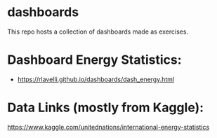 # dashboards

This repo hosts a collection of dashboards made as exercises.

# Dashboard Energy Statistics:

- https://rlavelli.github.io/dashboards/dash_energy.html

# Data Links (mostly from Kaggle):

https://www.kaggle.com/unitednations/international-energy-statistics
